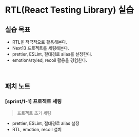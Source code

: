 # RTL(React Testing Library) 실습

## 실습 목표

- RTL을 적극적으로 활용해본다.
- Next13 프로젝트를 세팅해본다.
- prettier, ESLint, 절대경로 alias를 설정한다.
- emotion/styled, recoil 활용을 경험한다.

<br>

## 패치 노트

### [sprint/1-1] 프로젝트 세팅

> 프로젝트 초기 세팅

- prettier, ESLint, 절대경로 alias 설정
- RTL, emotion, recoil 설치